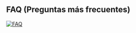 ## FAQ (Preguntas más frecuentes)

[![FAQ](https://feathub.com/atnbueno/shortcuts_es?format=svg)](https://feathub.com/atnbueno/shortcuts_es)
